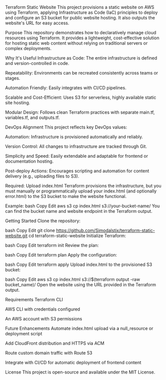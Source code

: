 Terraform Static Website
This project provisions a static website on AWS using Terraform, applying Infrastructure as Code (IaC) principles to deploy and configure an S3 bucket for public website hosting. It also outputs the website's URL for easy access.

Purpose
This repository demonstrates how to declaratively manage cloud resources using Terraform. It provides a lightweight, cost-effective solution for hosting static web content without relying on traditional servers or complex deployments.

Why It's Useful
Infrastructure as Code: The entire infrastructure is defined and version-controlled in code.

Repeatability: Environments can be recreated consistently across teams or stages.

Automation Friendly: Easily integrates with CI/CD pipelines.

Scalable and Cost-Efficient: Uses S3 for serverless, highly available static site hosting.

Modular Design: Follows clean Terraform practices with separate main.tf, variables.tf, and outputs.tf.

DevOps Alignment
This project reflects key DevOps values:

Automation: Infrastructure is provisioned automatically and reliably.

Version Control: All changes to infrastructure are tracked through Git.

Simplicity and Speed: Easily extendable and adaptable for frontend or documentation hosting.

Post-deploy Actions: Encourages scripting and automation for content delivery (e.g., uploading files to S3).

Required: Upload index.html
Terraform provisions the infrastructure, but you must manually or programmatically upload your index.html (and optionally error.html) to the S3 bucket to make the website functional.

Example:
bash
Copy
Edit
aws s3 cp index.html s3://your-bucket-name/
You can find the bucket name and website endpoint in the Terraform output.

Getting Started
Clone the repository:

bash
Copy
Edit
git clone https://github.com/Simodalstix/terraform-static-website.git
cd terraform-static-website
Initialize Terraform:

bash
Copy
Edit
terraform init
Review the plan:

bash
Copy
Edit
terraform plan
Apply the configuration:

bash
Copy
Edit
terraform apply
Upload index.html to the provisioned S3 bucket:

bash
Copy
Edit
aws s3 cp index.html s3://$(terraform output -raw bucket_name)/
Open the website using the URL provided in the Terraform output.

Requirements
Terraform CLI

AWS CLI with credentials configured

An AWS account with S3 permissions

Future Enhancements
Automate index.html upload via a null_resource or deployment script

Add CloudFront distribution and HTTPS via ACM

Route custom domain traffic with Route 53

Integrate with CI/CD for automatic deployment of frontend content

License
This project is open-source and available under the MIT License.
